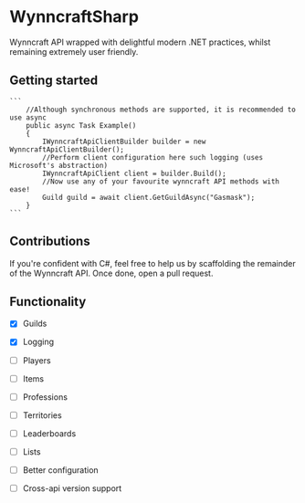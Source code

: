 # WynncraftSharp
Wynncraft API wrapped with delightful modern .NET practices, whilst remaining extremely user friendly.

## Getting started

````
```
    //Although synchronous methods are supported, it is recommended to use async
    public async Task Example()
    {
        IWynncraftApiClientBuilder builder = new WynncraftApiClientBuilder();
        //Perform client configuration here such logging (uses Microsoft's abstraction)
        IWynncraftApiClient client = builder.Build();
        //Now use any of your favourite wynncraft API methods with ease!
        Guild guild = await client.GetGuildAsync("Gasmask");
    }
```
````

## Contributions

If you're confident with C#, feel free to help us by scaffolding the remainder of the Wynncraft API. Once done, open a pull request.

## Functionality

- [x] Guilds
- [x] Logging
- [ ] Players
- [ ] Items
- [ ] Professions
- [ ] Territories
- [ ] Leaderboards
- [ ] Lists
- [ ] Better configuration
- [ ] Cross-api version support

